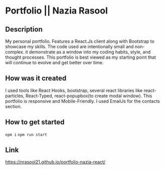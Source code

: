 # Portfolio || Nazia Rasool

## Description

My personal portfolio. Features a React.Js client along with Bootstrap to showcase my skills. The code used are intentionally small and non-complex. it demonstrate as a window into my coding habits, style, and thought processes. This portfolio is best viewed as my starting point that will continue to evolve and get better over time.

## How was it created

 I used tools like React Hooks, bootstrap, several react libraries like react-particles, React-Typed, react-popupbox(to create modal window). This portfolio is responsive and Mobile-Friendly. I used EmailJs for the contacts section. 

 ## How to get started

 ```npm i```
 ```npm run start```

## Link

https://nrasool21.github.io/portfolio-nazia-react/

